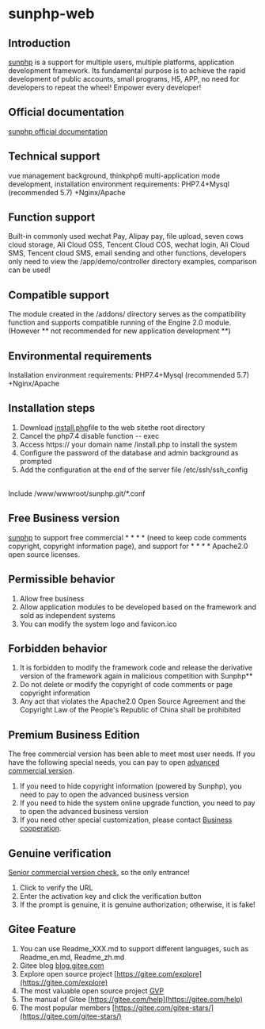 # sunphp-web

## Introduction
[sunphp](https://gitee.com/bluestear/sunphp) is a support for multiple users, multiple platforms, application development framework. Its fundamental purpose is to achieve the rapid development of public accounts, small programs, H5, APP, no need for developers to repeat the wheel! Empower every developer!

## Official documentation
[sunphp official documentation](https://bluestear.gitee.io/sunphp-web)


## Technical support
vue management background, thinkphp6 multi-application mode development, installation environment requirements: PHP7.4+Mysql (recommended 5.7) +Nginx/Apache

## Function support
Built-in commonly used wechat Pay, Alipay pay, file upload, seven cows cloud storage, Ali Cloud OSS, Tencent Cloud COS, wechat login, Ali Cloud SMS, Tencent cloud SMS, email sending and other functions, developers only need to view the /app/demo/controller directory examples, comparison can be used!

## Compatible support
The module created in the /addons/ directory serves as the compatibility function and supports compatible running of the Engine 2.0 module. (However ** not recommended for new application development **)

## Environmental requirements
Installation environment requirements: PHP7.4+Mysql (recommended 5.7) +Nginx/Apache

## Installation steps
1. Download [install.php](https://bluestear.gitee.io/sunphp-web/install.html)file to the web sitethe root directory
2. Cancel the php7.4 disable function -- exec
3. Access https:// your domain name /install.php to install the system
4. Configure the password of the database and admin background as prompted
5. Add the configuration at the end of the server file /etc/ssh/ssh_config
<br/>
Include /www/wwwroot/sunphp.git/*.conf



## Free Business version
[sunphp](https://gitee.com/bluestear/sunphp) to support free commercial * * * * (need to keep code comments copyright, copyright information page), and support for * * * * Apache2.0 open source licenses.

## Permissible behavior
1. Allow free business
2. Allow application modules to be developed based on the framework and sold as independent systems
3. You can modify the system logo and favicon.ico


## Forbidden behavior
1. It is forbidden to modify the framework code and release the derivative version of the framework again in malicious competition with Sunphp**
2. Do not delete or modify the copyright of code comments or page copyright information
3. Any act that violates the Apache2.0 Open Source Agreement and the Copyright Law of the People's Republic of China shall be prohibited



## Premium Business Edition
The free commercial version has been able to meet most user needs. If you have the following special needs, you can pay to open [advanced commercial version](https://mall.sunphp.cn/pages/goods_details/index?id=12).
1. If you need to hide copyright information (powered by Sunphp), you need to pay to open the advanced business version
2. If you need to hide the system online upgrade function, you need to pay to open the advanced business version
3. If you need other special customization, please contact [Business cooperation](/cooperation/).


## Genuine verification
[Senior commercial version check](https://mall.sunphp.cn/check.html), so the only entrance!
1. Click to verify the URL
2. Enter the activation key and click the verification button
3. If the prompt is genuine, it is genuine authorization; otherwise, it is fake!



## Gitee Feature

1.  You can use Readme\_XXX.md to support different languages, such as Readme\_en.md, Readme\_zh.md
2.  Gitee blog [blog.gitee.com](https://blog.gitee.com)
3.  Explore open source project [https://gitee.com/explore](https://gitee.com/explore)
4.  The most valuable open source project [GVP](https://gitee.com/gvp)
5.  The manual of Gitee [https://gitee.com/help](https://gitee.com/help)
6.  The most popular members  [https://gitee.com/gitee-stars/](https://gitee.com/gitee-stars/)
